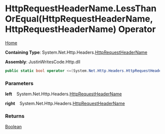 # HttpRequestHeaderName\.LessThanOrEqual\(HttpRequestHeaderName, HttpRequestHeaderName\) Operator

[Home](../../../../README.md)

**Containing Type**: System\.Net\.Http\.Headers\.[HttpRequestHeaderName](../README.md)

**Assembly**: JustinWritesCode\.Http\.dll

```csharp
public static bool operator <=(System.Net.Http.Headers.HttpRequestHeaderName left, System.Net.Http.Headers.HttpRequestHeaderName right)
```

### Parameters

**left** &ensp; System\.Net\.Http\.Headers\.[HttpRequestHeaderName](../README.md)

**right** &ensp; System\.Net\.Http\.Headers\.[HttpRequestHeaderName](../README.md)

### Returns

[Boolean](https://docs.microsoft.com/en-us/dotnet/api/system.boolean)

